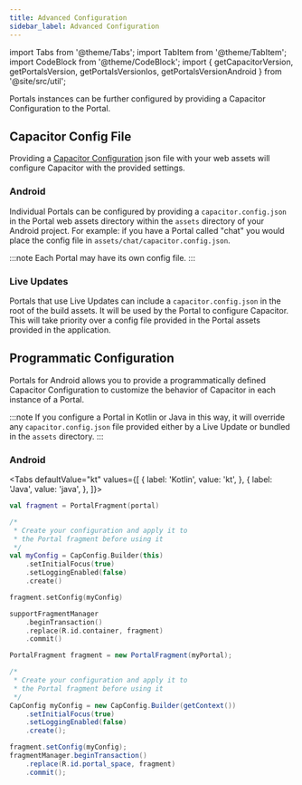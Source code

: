 ```yaml
---
title: Advanced Configuration
sidebar_label: Advanced Configuration
---
```


import Tabs from '@theme/Tabs';
import TabItem from '@theme/TabItem';
import CodeBlock from '@theme/CodeBlock';
import { getCapacitorVersion, getPortalsVersion, getPortalsVersionIos, getPortalsVersionAndroid } from '@site/src/util';

Portals instances can be further configured by providing a Capacitor Configuration to the Portal.

## Capacitor Config File

Providing a [Capacitor Configuration](https://capacitorjs.com/docs/config) json file with your web assets will configure Capacitor with the provided settings.

### Android

Individual Portals can be configured by providing a `capacitor.config.json` in the Portal web assets directory within the `assets` directory of your Android project. For example: if you have a Portal called "chat" you would place the config file in `assets/chat/capacitor.config.json`.

:::note
Each Portal may have its own config file.
:::

### Live Updates

Portals that use Live Updates can include a `capacitor.config.json` in the root of the build assets. It will be used by the Portal to configure Capacitor. This will take priority over a config file provided in the Portal assets provided in the application.

## Programmatic Configuration

Portals for Android allows you to provide a programmatically defined Capacitor Configuration to customize the behavior of Capacitor in each instance of a Portal.

:::note
If you configure a Portal in Kotlin or Java in this way, it will override any `capacitor.config.json` file provided either by a Live Update or bundled in the `assets` directory.
:::

### Android

<Tabs
defaultValue="kt"
values={[
{ label: 'Kotlin', value: 'kt', },
{ label: 'Java', value: 'java', },
]}>
<TabItem value="kt">

```kotlin
val fragment = PortalFragment(portal)

/*
 * Create your configuration and apply it to
 * the Portal fragment before using it
 */
val myConfig = CapConfig.Builder(this)
    .setInitialFocus(true)
    .setLoggingEnabled(false)
    .create()

fragment.setConfig(myConfig)

supportFragmentManager
    .beginTransaction()
    .replace(R.id.container, fragment)
    .commit()
```

</TabItem>

<TabItem value="java">

```java
PortalFragment fragment = new PortalFragment(myPortal);

/*
 * Create your configuration and apply it to
 * the Portal fragment before using it
 */
CapConfig myConfig = new CapConfig.Builder(getContext())
    .setInitialFocus(true)
    .setLoggingEnabled(false)
    .create();

fragment.setConfig(myConfig);
fragmentManager.beginTransaction()
    .replace(R.id.portal_space, fragment)
    .commit();
```

</TabItem>

</Tabs>

